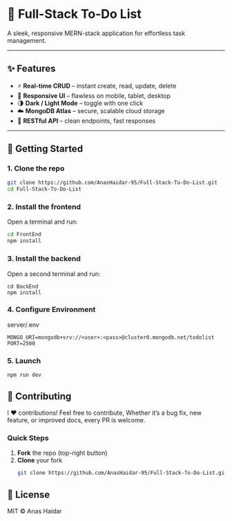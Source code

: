 # 🚀 Full-Stack To-Do List

A sleek, responsive MERN-stack application for effortless task management.

---

## ✨ Features
- ⚡ **Real-time CRUD** – instant create, read, update, delete  
- 📱 **Responsive UI** – flawless on mobile, tablet, desktop  
- 🌗 **Dark / Light Mode** – toggle with one click  
- ☁️ **MongoDB Atlas** – secure, scalable cloud storage  
- 🔌 **RESTful API** – clean endpoints, fast responses

---

## 🚀 Getting Started

### 1. Clone the repo
```bash
git clone https://github.com/AnasHaidar-95/Full-Stack-To-Do-List.git
cd Full-Stack-To-Do-List
```
### 2. Install the frontend
Open a terminal and run:
```bash
cd FrontEnd
npm install
```
### 3. Install the backend
Open a second terminal and run:
```
cd BackEnd
npm install
```

### 4. Configure Environment

server/.env
```
MONGO_URI=mongodb+srv://<user>:<pass>@cluster0.mongodb.net/todolist
PORT=2500
```

### 5. Launch
```
npm run dev
```

## 🤝 Contributing

I ❤️ contributions!
Feel free to contribute,
Whether it’s a bug fix, new feature, or improved docs, every PR is welcome.

### Quick Steps
1. **Fork** the repo (top-right button)  
2. **Clone** your fork  
   ```bash
   git clone https://github.com/AnasHaidar-95/Full-Stack-To-Do-List.git
   
## 📄 License
MIT © Anas Haidar
